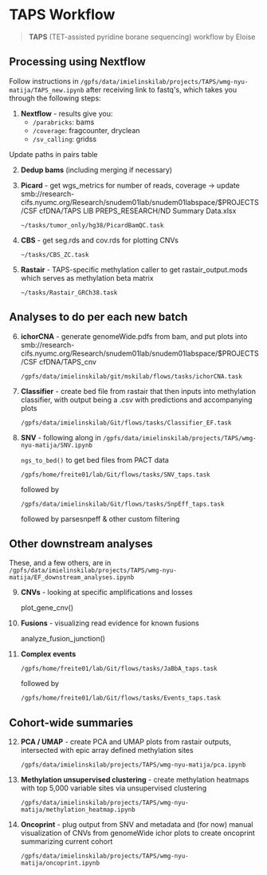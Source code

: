 # TAPS Workflow

> **TAPS** (TET-assisted pyridine borane sequencing) workflow by Eloise

## Processing using Nextflow

Follow instructions in `/gpfs/data/imielinskilab/projects/TAPS/wmg-nyu-matija/TAPS_new.ipynb` after receiving link to fastq's, which takes you through the following steps:

1. **Nextflow** - results give you:
   - `/parabricks`: bams
   - `/coverage`: fragcounter, dryclean
   - `/sv_calling`: gridss

Update paths in pairs table

2. **Dedup bams** (including merging if necessary)

3. **Picard** - get wgs_metrics for number of reads, coverage ->
      update smb://research-cifs.nyumc.org/Research/snudem01lab/snudem01labspace/$PROJECTS/CSF cfDNA/TAPS LIB PREPS_RESEARCH/ND Summary Data.xlsx
   ```
   ~/tasks/tumor_only/hg38/PicardBamQC.task
   ```
   
4. **CBS** - get seg.rds and cov.rds for plotting CNVs
   ```
   ~/tasks/CBS_ZC.task
   ```

5. **Rastair** - TAPS-specific methylation caller to get rastair_output.mods which serves as methylation beta matrix
   ```
   ~/tasks/Rastair_GRCh38.task
   ```

## Analyses to do per each new batch

6. **ichorCNA** - generate genomeWide.pdfs from bam, and put plots into smb://research-cifs.nyumc.org/Research/snudem01lab/snudem01labspace/$PROJECTS/CSF cfDNA/TAPS_cnv
   ```
   /gpfs/data/imielinskilab/git/mskilab/flows/tasks/ichorCNA.task
   ```

7. **Classifier** - create bed file from rastair that then inputs into methylation classifier, with output being a .csv with predictions and accompanying plots 
   ```
   /gpfs/data/imielinskilab/Git/flows/tasks/Classifier_EF.task
   ```

8. **SNV** - following along in `/gpfs/data/imielinskilab/projects/TAPS/wmg-nyu-matija/SNV.ipynb` 
   
   `ngs_to_bed()` to get bed files from PACT data
   
   ```
   /gpfs/home/freite01/lab/Git/flows/tasks/SNV_taps.task
   ```
   followed by
   ```
   /gpfs/data/imielinskilab/Git/flows/tasks/SnpEff_taps.task
   ```
   followed by parsesnpeff & other custom filtering
   
## Other downstream analyses

These, and a few others, are in `/gpfs/data/imielinskilab/projects/TAPS/wmg-nyu-matija/EF_downstream_analyses.ipynb`

9. **CNVs** - looking at specific amplifications and losses

   plot_gene_cnv()

10. **Fusions** - visualizing read evidence for known fusions

    analyze_fusion_junction()
   
11. **Complex events**  
    ```
    /gpfs/home/freite01/lab/Git/flows/tasks/JaBbA_taps.task
    ```
    followed by
    ```
    /gpfs/home/freite01/lab/Git/flows/tasks/Events_taps.task
    ```

## Cohort-wide summaries

12. **PCA / UMAP** - create PCA and UMAP plots from rastair outputs, intersected with epic array defined methylation sites 
    ```
    /gpfs/data/imielinskilab/projects/TAPS/wmg-nyu-matija/pca.ipynb
    ```

13. **Methylation unsupervised clustering**  - create methylation heatmaps with top 5,000 variable sites via unsupervised clustering
    ```
    /gpfs/data/imielinskilab/projects/TAPS/wmg-nyu-matija/methylation_heatmap.ipynb
    ```

14. **Oncoprint**  - plug output from SNV and metadata and (for now) manual visualization of CNVs from genomeWide ichor plots to create oncoprint summarizing current cohort
    ```
    /gpfs/data/imielinskilab/projects/TAPS/wmg-nyu-matija/oncoprint.ipynb
    ```
